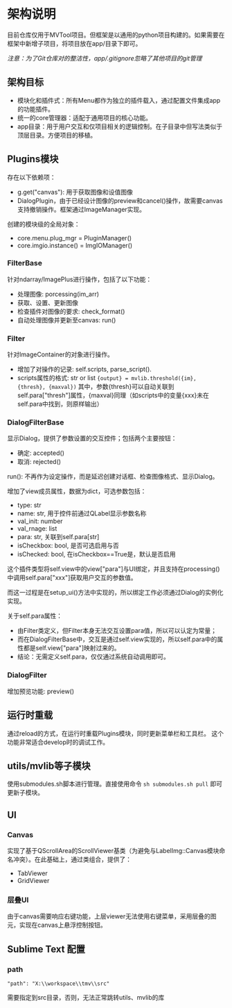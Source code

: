 # 架构说明

目前仓库仅用于MVTool项目。但框架是以通用的python项目构建的。如果需要在框架中新增子项目，将项目放在app/目录下即可。

*注意：为了Git仓库对的整洁性，app/.gitignore忽略了其他项目的git管理*

## 架构目标
* 模块化和插件式：所有Menu都作为独立的插件载入，通过配置文件集成app的功能插件。
* 统一的core管理器：适配于通用项目的核心功能。
* app目录：用于用户交互和仅项目相关的逻辑控制。在子目录中但写法类似于顶层目录。方便项目的移植。

## Plugins模块
存在以下依赖项：

* g.get("canvas"): 用于获取图像和设值图像
* DialogPlugin，由于已经设计图像的preview和cancel()操作，故需要canvas支持撤销操作。框架通过ImageManager实现。

创建的模块级的全局对象：

* core.menu.plug_mgr = PluginManager()
* core.imgio.instance() = ImgIOManager()

### FilterBase
针对ndarray/ImagePlus进行操作，包括了以下功能：

* 处理图像: porcessing(im_arr)
* 获取、设置、更新图像
* 检查插件对图像的要求: check_format()
* 自动处理图像并更新至canvas: run()

### Filter
针对ImageContainer的对象进行操作。

* 增加了对操作的记录: self.scripts, parse_script().
* scripts属性的格式: str or list
  `{output} = mvlib.threshold({im}, {thresh}, {maxval})`
  其中，参数{thresh}可以自动关联到self.para["thresh"]属性，{maxval}同理（如scripts中的变量{xxx}未在self.para中找到，则原样输出）

### DialogFilterBase
显示Dialog，提供了参数设置的交互控件；包括两个主要按钮：

* 确定: accepted()
* 取消: rejected()

run(): 不再作为设定操作，而是延迟创建对话框、检查图像格式、显示Dialog。

增加了view成员属性，数据为dict，可选参数包括：

* type: str
* name: str, 用于控件前通过QLabel显示参数名称
* val_init: number
* val_rnage: list
* para: str, 关联到self.para[str]
* isCheckbox: bool, 是否可选启用与否
* isChecked: bool, 在isCheckbox==True是，默认是否启用

这个插件类型将self.view中的view["para"]与UI绑定，并且支持在processing()中调用self.para["xxx"]获取用户交互的参数值。

而这一过程是在setup_ui()方法中实现的，所以绑定工作必须通过Dialog的实例化实现。

关于self.para属性：

* 由Filter类定义，但Filter本身无法交互设置para值，所以可以认定为常量；
* 而在DialogFilterBase中，交互是通过self.view实现的，所以self.para中的属性都是self.view["para"]映射过来的。
* 结论：无需定义self.para，仅仅通过系统自动调用即可。

### DialogFilter
增加预览功能: preview()

## 运行时重载
通过reload的方式，在运行时重载Plugins模块，同时更新菜单栏和工具栏。
这个功能非常适合develop时的调试工作。

## utils/mvlib等子模块
使用submodules.sh脚本进行管理。直接使用命令 `sh submodules.sh pull` 即可更新子模块。

## UI
### Canvas
实现了基于QScrollArea的ScrollViewer基类（为避免与LabelImg::Canvas模块命名冲突）。在此基础上，通过类组合，提供了：

* TabViewer
* GridViewer

### 层叠UI
由于canvas需要响应右键功能，上层viewer无法使用右键菜单，采用层叠的图元，实现在canvas上悬浮控制按钮。



## Sublime Text 配置

### path

`"path": "X:\\workspace\\tmv\\src"`

需要指定到src目录，否则，无法正常跳转utils、mvlib的库
